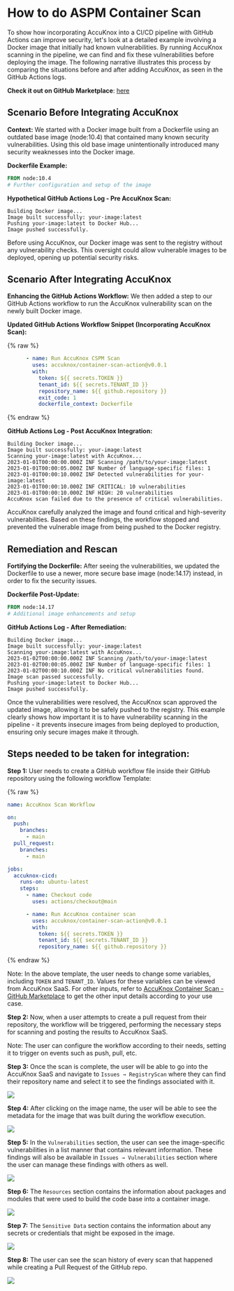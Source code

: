 

# How to do ASPM Container Scan

To show how incorporating AccuKnox into a CI/CD pipeline with GitHub Actions can improve security, let's look at a detailed example involving a Docker image that initially had known vulnerabilities. By running AccuKnox scanning in the pipeline, we can find and fix these vulnerabilities before deploying the image. The following narrative illustrates this process by comparing the situations before and after adding AccuKnox, as seen in the GitHub Actions logs.

**Check it out on GitHub Marketplace**: [here](https://github.com/marketplace/actions/accuknox-container-scan)

## Scenario Before Integrating AccuKnox

**Context:** We started with a Docker image built from a Dockerfile using an outdated base image (node:10.4) that contained many known security vulnerabilities. Using this old base image unintentionally introduced many security weaknesses into the Docker image.


**Dockerfile Example:**
```dockerfile
FROM node:10.4
# Further configuration and setup of the image
```

**Hypothetical GitHub Actions Log - Pre AccuKnox Scan:**
```
Building Docker image...
Image built successfully: your-image:latest
Pushing your-image:latest to Docker Hub...
Image pushed successfully.
```

Before using AccuKnox, our Docker image was sent to the registry without any vulnerability checks. This oversight could allow vulnerable images to be deployed, opening up potential security risks.

## Scenario After Integrating AccuKnox

**Enhancing the GitHub Actions Workflow:** We then added a step to our GitHub Actions workflow to run the AccuKnox vulnerability scan on the newly built Docker image.

**Updated GitHub Actions Workflow Snippet (Incorporating AccuKnox Scan):**

{% raw %}
```yaml
      - name: Run AccuKnox CSPM Scan
        uses: accuknox/container-scan-action@v0.0.1
        with:
          token: ${{ secrets.TOKEN }}
          tenant_id: ${{ secrets.TENANT_ID }}
          repository_name: ${{ github.repository }}
          exit_code: 1
          dockerfile_context: Dockerfile
```
{% endraw %}

**GitHub Actions Log - Post AccuKnox Integration:**

```
Building Docker image...
Image built successfully: your-image:latest
Scanning your-image:latest with AccuKnox...
2023-01-01T00:00:00.000Z INF Scanning /path/to/your-image:latest
2023-01-01T00:00:05.000Z INF Number of language-specific files: 1
2023-01-01T00:00:10.000Z INF Detected vulnerabilities for your-image:latest
2023-01-01T00:00:10.000Z INF CRITICAL: 10 vulnerabilities
2023-01-01T00:00:10.000Z INF HIGH: 20 vulnerabilities
AccuKnox scan failed due to the presence of critical vulnerabilities.
```

AccuKnox carefully analyzed the image and found critical and high-severity vulnerabilities. Based on these findings, the workflow stopped and prevented the vulnerable image from being pushed to the Docker registry.

## Remediation and Rescan

**Fortifying the Dockerfile:** After seeing the vulnerabilities, we updated the Dockerfile to use a newer, more secure base image (node:14.17) instead, in order to fix the security issues.

**Dockerfile Post-Update:**
```dockerfile
FROM node:14.17
# Additional image enhancements and setup
```

**GitHub Actions Log - After Remediation:**
```
Building Docker image...
Image built successfully: your-image:latest
Scanning your-image:latest with AccuKnox...
2023-01-02T00:00:00.000Z INF Scanning /path/to/your-image:latest
2023-01-02T00:00:05.000Z INF Number of language-specific files: 1
2023-01-02T00:00:10.000Z INF No critical vulnerabilities found.
Image scan passed successfully.
Pushing your-image:latest to Docker Hub...
Image pushed successfully.
```

Once the vulnerabilities were resolved, the AccuKnox scan approved the updated image, allowing it to be safely pushed to the registry. This example clearly shows how important it is to have vulnerability scanning in the pipeline - it prevents insecure images from being deployed to production, ensuring only secure images make it through.

## Steps needed to be taken for integration:

**Step 1:** User needs to create a GitHub workflow file inside their GitHub repository using the following workflow Template:

{% raw %}
```yaml
name: AccuKnox Scan Workflow

on:
  push:
    branches:
      - main
  pull_request:
    branches:
      - main

jobs:
  accuknox-cicd:
    runs-on: ubuntu-latest
    steps:
      - name: Checkout code
        uses: actions/checkout@main

      - name: Run AccuKnox container scan
        uses: accuknox/container-scan-action@v0.0.1
        with:
          token: ${{ secrets.TOKEN }}
          tenant_id: ${{ secrets.TENANT_ID }}
          repository_name: ${{ github.repository }}
```
{% endraw %}

Note: In the above template, the user needs to change some variables, including `TOKEN` and `TENANT_ID`. Values for these variables can be viewed from AccuKnox SaaS. For other inputs, refer to [AccuKnox Container Scan - GitHub Marketplace](https://github.com/marketplace/actions/accuknox-container-scan) to get the other input details according to your use case.

**Step 2:** Now, when a user attempts to create a pull request from their repository, the workflow will be triggered, performing the necessary steps for scanning and posting the results to AccuKnox SaaS.

Note: The user can configure the workflow according to their needs, setting it to trigger on events such as push, pull, etc.

**Step 3:** Once the scan is complete, the user will be able to go into the AccuKnox SaaS and navigate to `Issues → RegistryScan` where they can find their repository name and select it to see the findings associated with it.

![](images/container-scan-images/02.png)

**Step 4:** After clicking on the image name, the user will be able to see the metadata for the image that was built during the workflow execution.

![](images/container-scan-images/03.png)

**Step 5:** In the `Vulnerabilities` section, the user can see the image-specific vulnerabilities in a list manner that contains relevant information. These findings will also be available in `Issues → Vulnerabilities` section where the user can manage these findings with others as well.

![](images/container-scan-images/04.png)

**Step 6:** The `Resources` section contains the information about packages and modules that were used to build the code base into a container image.

![](images/container-scan-images/05.png)

**Step 7:** The `Sensitive Data` section contains the information about any secrets or credentials that might be exposed in the image.

![](images/container-scan-images/06.png)

**Step 8:** The user can see the scan history of every scan that happened while creating a Pull Request of the GitHub repo.

![](images/container-scan-images/07.png)
